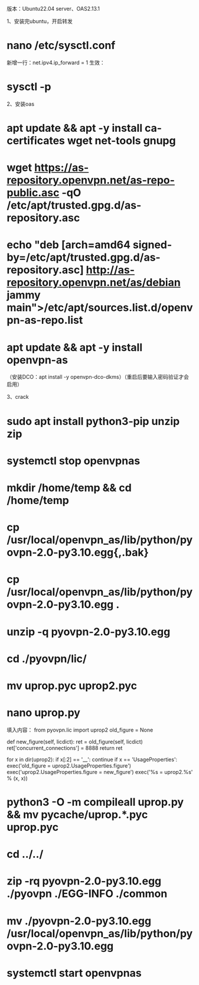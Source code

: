 版本：Ubuntu22.04 server、OAS2.13.1

1、安装完ubuntu，开启转发
# nano /etc/sysctl.conf
新增一行：net.ipv4.ip_forward = 1
生效：
# sysctl -p

2、安装oas
# apt update && apt -y install ca-certificates wget net-tools gnupg
# wget https://as-repository.openvpn.net/as-repo-public.asc -qO /etc/apt/trusted.gpg.d/as-repository.asc
# echo "deb [arch=amd64 signed-by=/etc/apt/trusted.gpg.d/as-repository.asc] http://as-repository.openvpn.net/as/debian jammy main">/etc/apt/sources.list.d/openvpn-as-repo.list
# apt update && apt -y install openvpn-as
（安装DCO：apt install -y openvpn-dco-dkms）（重启后要输入密码验证才会启用）

3、crack
# sudo apt install python3-pip unzip zip
# systemctl stop openvpnas
# mkdir /home/temp && cd /home/temp
# cp /usr/local/openvpn_as/lib/python/pyovpn-2.0-py3.10.egg{,.bak}
# cp /usr/local/openvpn_as/lib/python/pyovpn-2.0-py3.10.egg .
# unzip -q pyovpn-2.0-py3.10.egg 
# cd ./pyovpn/lic/
# mv uprop.pyc uprop2.pyc
# nano uprop.py
填入内容：
from pyovpn.lic import uprop2
old_figure = None
 
def new_figure(self, licdict):
      ret = old_figure(self, licdict)
      ret['concurrent_connections'] = 8888
      return ret
 
for x in dir(uprop2):
      if x[:2] == '__':
         continue
      if x == 'UsageProperties':
         exec('old_figure = uprop2.UsageProperties.figure')
         exec('uprop2.UsageProperties.figure = new_figure')
      exec('%s = uprop2.%s' % (x, x))
# python3 -O -m compileall uprop.py && mv __pycache__/uprop.*.pyc uprop.pyc
# cd ../../
# zip -rq pyovpn-2.0-py3.10.egg ./pyovpn ./EGG-INFO ./common
# mv ./pyovpn-2.0-py3.10.egg /usr/local/openvpn_as/lib/python/pyovpn-2.0-py3.10.egg
# systemctl start openvpnas

